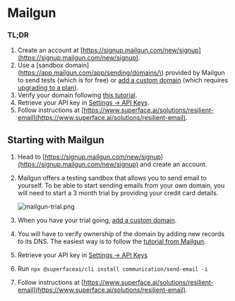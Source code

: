 # Mailgun

### TL;DR

1. Create an account at [https://signup.mailgun.com/new/signup](https://signup.mailgun.com/new/signup).
2. Use a [sandbox domain](https://app.mailgun.com/app/sending/domains/\) provided by Mailgun to send tests (which is for free) or [add a custom domain](https://documentation.mailgun.com/en/latest/quickstart-sending.html#verify-your-domain) (which requires [upgrading to a plan](https://app.mailgun.com/app/billing/plans)). 
3. Verify your domain following [this tutorial](https://help.mailgun.com/hc/en-us/articles/360026833053-Domain-Verification-Walkthrough).
4. Retrieve your API key in [Settings → API Keys](https://app.mailgun.com/app/dashboard).
5. Follow instructions at [https://www.superface.ai/solutions/resilient-email](https://www.superface.ai/solutions/resilient-email).

## Starting with Mailgun

1. Head to [https://signup.mailgun.com/new/signup](https://signup.mailgun.com/new/signup) and create an account.
2. Mailgun offers a testing sandbox that allows you to send email to yourself. To be able to start sending emails from your own domain, you will need to start a 3 month trial by providing your credit card details.

    ![mailgun-trial.png](/img/tutorials/getting-api-keys/mailgun-trial.png)

3. When you have your trial going, [add a custom domain](https://documentation.mailgun.com/en/latest/quickstart-sending.html#verify-your-domain).
4. You will have to verify ownership of the domain by adding new records to its DNS. The easiest way is to follow the [tutorial from Mailgun](https://help.mailgun.com/hc/en-us/articles/360026833053-Domain-Verification-Walkthrough). 
5. Retrieve your API key in [Settings → API Keys](https://app.mailgun.com/app/dashboard)
6. Run `npx @superfaceai/cli install communication/send-email -i`
7. Follow instructions at [https://www.superface.ai/solutions/resilient-email](https://www.superface.ai/solutions/resilient-email).